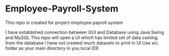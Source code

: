 # Employee-Payroll-System

This repo is created for project employee payroll system

I have established connection between GUI and Database using Java Swing and MySQL
This repo will open a UI which has limited set of data coming from the database
I have not created much datasets to print in UI
Use src folder as your main directory in you local IDE 
